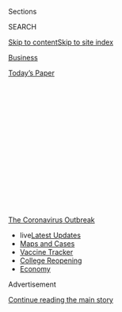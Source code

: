 <div id="app">

<div>

<div>

<div>

<div class="NYTAppHideMasthead css-1q2w90k e1suatyy0">

<div class="section css-ui9rw0 e1suatyy2">

<div class="css-eph4ug er09x8g0">

<div class="css-6n7j50">

</div>

<span class="css-1dv1kvn">Sections</span>

<div class="css-10488qs">

<span class="css-1dv1kvn">SEARCH</span>

</div>

[Skip to content](#site-content)[Skip to site
index](#site-index)

</div>

<div id="masthead-section-label" class="css-1wr3we4 eaxe0e00">

[Business](https://www.nytimes.com/section/business)

</div>

<div class="css-10698na e1huz5gh0">

</div>

</div>

<div id="masthead-bar-one" class="section hasLinks css-15hmgas e1csuq9d3">

<div class="css-uqyvli e1csuq9d0">

</div>

<div class="css-1uqjmks e1csuq9d1">

</div>

<div class="css-9e9ivx">

[](https://myaccount.nytimes.com/auth/login?response_type=cookie&client_id=vi)

</div>

<div class="css-1bvtpon e1csuq9d2">

[Today’s
Paper](https://www.nytimes.com/section/todayspaper)

</div>

</div>

</div>

</div>

<div data-aria-hidden="false">

<div id="site-content" data-role="main">

<div>

<div class="css-1aor85t" style="opacity:0.000000001;z-index:-1;visibility:hidden">

<div class="css-1hqnpie">

<div class="css-epjblv">

<span class="css-17xtcya">[Business](/section/business)</span><span class="css-x15j1o">|</span><span class="css-fwqvlz">In
Argentina’s Debt Negotiations, a Kinder, Gentler Capitalism Faces a
Test</span>

</div>

<div class="css-k008qs">

<div class="css-1iwv8en">

<span class="css-18z7m18"></span>

<div>

</div>

</div>

<span class="css-1n6z4y">https://nyti.ms/3fgv2OH</span>

<div class="css-1705lsu">

<div class="css-4xjgmj">

<div class="css-4skfbu" data-role="toolbar" data-aria-label="Social Media Share buttons, Save button, and Comments Panel with current comment count" data-testid="share-tools">

  - 
  - 
  - 
  - 
    
    <div class="css-6n7j50">
    
    </div>

  - 
  - 

</div>

</div>

</div>

</div>

</div>

</div>

<div id="NYT_TOP_BANNER_REGION" class="css-13pd83m">

<div>

<div id="styln-prism-menu-1592847958612" class="section interactive-content interactive-size-medium css-1edisqu">

<div class="css-17ih8de interactive-body">

<div id="scroll-container" class="css-1gj85ro">

[<span class="styln-title-wrap"><span class="css-1pje3qr">The
Coronavirus</span><span class="css-1pje3qr">
Outbreak</span></span>](https://www.nytimes.com/news-event/coronavirus?action=click&pgtype=Article&state=default&region=TOP_BANNER&context=storylines_menu)

  - <span class="css-kqxiym" data-emphasize="true">live</span>[Latest
    Updates](https://www.nytimes.com/2020/08/03/world/coronavirus-covid-19.html?action=click&pgtype=Article&state=default&region=TOP_BANNER&context=storylines_menu)
  - [Maps and
    Cases](https://www.nytimes.com/interactive/2020/us/coronavirus-us-cases.html?action=click&pgtype=Article&state=default&region=TOP_BANNER&context=storylines_menu)
  - [Vaccine
    Tracker](https://www.nytimes.com/interactive/2020/science/coronavirus-vaccine-tracker.html?action=click&pgtype=Article&state=default&region=TOP_BANNER&context=storylines_menu)
  - [College
    Reopening](https://www.nytimes.com/2020/08/02/us/covid-college-reopening.html?action=click&pgtype=Article&state=default&region=TOP_BANNER&context=storylines_menu)
  - [Economy](https://www.nytimes.com/live/2020/08/03/business/stock-market-today-coronavirus?action=click&pgtype=Article&state=default&region=TOP_BANNER&context=storylines_menu)

</div>

</div>

</div>

</div>

</div>

<div id="top-wrapper" class="css-1sy8kpn">

<div id="top-slug" class="css-l9onyx">

Advertisement

</div>

[Continue reading the main
story](#after-top)

<div class="ad top-wrapper" style="text-align:center;height:100%;display:block;min-height:250px">

<div id="top" class="place-ad" data-position="top" data-size-key="top">

</div>

</div>

<div id="after-top">

</div>

</div>

<div>

<div id="sponsor-wrapper" class="css-1hyfx7x">

<div id="sponsor-slug" class="css-19vbshk">

Supported by

</div>

[Continue reading the main
story](#after-sponsor)

<div id="sponsor" class="ad sponsor-wrapper" style="text-align:center;height:100%;display:block">

</div>

<div id="after-sponsor">

</div>

</div>

<div class="css-186x18t">

</div>

<div class="css-1vkm6nb ehdk2mb0">

# In Argentina’s Debt Negotiations, a Kinder, Gentler Capitalism Faces a Test

</div>

BlackRock, the world’s largest asset management company, is opposing a
debt settlement deal with Argentina as the country grapples with soaring
poverty and the pandemic.

<div class="css-79elbk" data-testid="photoviewer-wrapper">

<div class="css-z3e15g" data-testid="photoviewer-wrapper-hidden">

</div>

<div class="css-1a48zt4 ehw59r15" data-testid="photoviewer-children">

![<span class="css-16f3y1r e13ogyst0" data-aria-hidden="true">A
shantytown in Buenos Aires. Poverty is soaring in Argentina as the
coronavirus worsens a punishing economic
downturn.</span><span class="css-cnj6d5 e1z0qqy90" itemprop="copyrightHolder"><span class="css-1ly73wi e1tej78p0">Credit...</span><span><span>Alejandro
Pagni/Agence France-Presse — Getty
Images</span></span></span>](https://static01.nyt.com/images/2020/08/01/business/31JPargentinadebt2-print/31argentinadebt-1-articleLarge.jpg?quality=75&auto=webp&disable=upscale)

</div>

</div>

<div class="css-18e8msd">

<div class="css-vp77d3 epjyd6m0">

<div class="css-1baulvz">

By [<span class="css-1baulvz" itemprop="name">Peter S.
Goodman</span>](https://www.nytimes.com/by/peter-s-goodman) and
<span class="css-1baulvz last-byline" itemprop="name">Daniel
Politi</span>

</div>

</div>

  - 
    
    <div class="css-ld3wwf e16638kd2">
    
    July 31,
    2020
    
    </div>

  - 
    
    <div class="css-4xjgmj">
    
    <div class="css-d8bdto" data-role="toolbar" data-aria-label="Social Media Share buttons, Save button, and Comments Panel with current comment count" data-testid="share-tools">
    
      - 
      - 
      - 
      - 
        
        <div class="css-6n7j50">
        
        </div>
    
      - 
      - 
    
    </div>
    
    </div>

</div>

<div class="css-mdjrty">

[Leer en
español](https://www.nytimes.com/es/2020/07/31/espanol/negocios/argentina-deuda.html "Read in Spanish")

</div>

</div>

<div class="section meteredContent css-1r7ky0e" name="articleBody" itemprop="articleBody">

<div class="css-1fanzo5 StoryBodyCompanionColumn">

<div class="css-53u6y8">

LONDON — Laurence D. Fink presents himself as the vanguard of a
progressive form of capitalism in which profits are not everything: The
enlightened money is supposed to press for environmental and social
protection.

As the chief executive of BlackRock, the world’s largest investment
management company, Mr. Fink oversees more than $7 trillion. He has
steered some of that fortune to the crisis-wracked nation of Argentina,
purchasing government bonds.

But as Argentina — in default since May — seeks forgiveness on $66
billion worth of bonds, Mr. Fink’s oft-espoused faith in “stakeholder
capitalism” is colliding with traditional bottom line imperatives.
Though poverty is soaring in Argentina as the pandemic worsens a
punishing economic downturn, BlackRock is opposing a settlement proposed
by the government and rallying other creditors to reject it, while
holding out for a marginally improved deal.

Mr. Fink has inserted himself into the negotiations, speaking twice with
Argentina’s economy minister, according to three people familiar with
the talks. The government and its creditors are only three pennies on
the dollar apart on their proposed terms.

</div>

</div>

<div class="css-1fanzo5 StoryBodyCompanionColumn">

<div class="css-53u6y8">

“The BlackRock guys have gotten on the phone with a number of
significant creditors,” said Hans Humes, president of Greylock Capital
Management, another creditor at the table. “They convinced a lot of
people that if we all stepped up behind their deal, the Argentines would
take it. It’s turned into a brutal standoff.”

BlackRock’s stance has put it at odds with the International Monetary
Fund, which gave Argentina a [rescue
package](https://www.nytimes.com/2018/06/07/business/argentina-imf-debt.html)
worth more than $50 billion two years ago, and has supported Argentina’s
proposal as an Aug. 4 deadline approaches.

</div>

</div>

<div class="css-79elbk" data-testid="photoviewer-wrapper">

<div class="css-z3e15g" data-testid="photoviewer-wrapper-hidden">

</div>

<div class="css-1a48zt4 ehw59r15" data-testid="photoviewer-children">

![<span class="css-16f3y1r e13ogyst0" data-aria-hidden="true">Laurence
D. Fink, the head of the investment management company BlackRock,
presents himself as the vanguard of a progressive form of capitalism in
which profits are not the only
thing.</span><span class="css-cnj6d5 e1z0qqy90" itemprop="copyrightHolder"><span class="css-1ly73wi e1tej78p0">Credit...</span><span>Krista
Schlueter for The New York
Times</span></span>](https://static01.nyt.com/images/2020/08/01/business/31argentinadebt3-print/merlin_146284194_cbc130c9-6ac7-407a-8d12-7206f9904c77-articleLarge.jpg?quality=75&auto=webp&disable=upscale)

</div>

</div>

<div class="css-1fanzo5 StoryBodyCompanionColumn">

<div class="css-53u6y8">

The fund’s managing director, Kristalina Georgieva, has [praised
Argentina’s
approach](https://www.imf.org/en/News/Articles/2020/02/04/pr2034-statement-by-imf-managing-director-kristalina-georgieva-on-argentina)
and emphasized that bondholders must agree to substantial debt
forgiveness so Argentina can manage future payments. Fund officials have
assured the government that they will forge a new bailout if Argentina
cannot complete a deal.

The alternative would be an unruly default that would prevent Argentina
from tapping international markets, block its companies from gaining
access to capital and deepen the recession.

</div>

</div>

<div class="css-1fanzo5 StoryBodyCompanionColumn">

<div class="css-53u6y8">

BlackRock’s position has also put it crosswise with a group of prominent
economists, including a pair of Nobel laureates, Joseph Stiglitz and
Edmund Phelps. In May, they issued a [public
letter](https://www.reuters.com/article/us-argentina-bonds-economists/nobelist-stiglitz-economists-from-20-countries-back-argentina-in-debt-showdown-idUSKBN22I2V1?il=0)
urging bondholders to come to terms with the government.

“Argentina has presented a responsible offer to creditors that reflects
the country’s capacity to pay,” declared the letter, which was signed by
138 economists, among them Carmen Reinhart, now the chief economist at
the World Bank.

In a statement, BlackRock said it has been working diligently to achieve
a settlement, while recouping as much as possible for its clients.
Roughly two-thirds of the investments it manages comprise the retirement
savings of workers around the world.

“In this restructuring process, our fund managers are balancing a
fiduciary obligation to make decisions in the best interest of these
savers, while at the same time recognizing the difficult circumstances
facing the Argentine government, including the challenges posed by
Covid-19,” the statement
said.

</div>

</div>

<div class="css-79elbk" data-testid="photoviewer-wrapper">

<div class="css-z3e15g" data-testid="photoviewer-wrapper-hidden">

</div>

<div class="css-1a48zt4 ehw59r15" data-testid="photoviewer-children">

<div class="css-1xdhyk6 erfvjey0">

<span class="css-1ly73wi e1tej78p0">Image</span>

<div class="css-zjzyr8">

<div data-testid="lazyimage-container" style="height:257.77777777777777px">

</div>

</div>

</div>

<span class="css-16f3y1r e13ogyst0" data-aria-hidden="true">Argentinian
officials said that paying more to creditors would amount to
transferring wealth from people who had almost nothing to international
investors.</span><span class="css-cnj6d5 e1z0qqy90" itemprop="copyrightHolder"><span class="css-1ly73wi e1tej78p0">Credit...</span><span>Juan
Ignacio Roncoroni/EPA, via Shutterstock</span></span>

</div>

</div>

<div class="css-1fanzo5 StoryBodyCompanionColumn">

<div class="css-53u6y8">

The standoff in Argentina reflects the complexity of debt negotiations
in an era in which regular people are effectively at the table. In
decades past, bonds issued by developing countries were overwhelmingly
controlled by major banks. When governments could not pay, bank chiefs
hammered out a deal. Today, investors holding emerging market bonds run
the gamut from specialized funds with high tolerance for risk to
conservative pension
funds.

<div id="NYT_MAIN_CONTENT_1_REGION" class="css-9tf9ac">

<div>

<div id="styln-covid-updates-markets" class="section interactive-content interactive-size-medium css-1ftcdic">

<div class="css-17ih8de interactive-body">

<div id="styln-briefing-block">

<div class="briefing-block-header-section">

# [Latest Updates: Economy](https://www.nytimes.com/live/2020/08/03/business/stock-market-today-coronavirus?action=click&pgtype=Article&state=default&region=MAIN_CONTENT_1&context=storylines_live_updates)

</div>

<div class="briefing-block-lb-items">

<div class="briefing-block-update-time">

[9h
ago](https://www.nytimes.com/live/2020/08/03/business/stock-market-today-coronavirus?action=click&pgtype=Article&state=default&region=MAIN_CONTENT_1&context=storylines_live_updates#the-chicago-fed-president-says-its-up-to-congress-to-save-the-economy)

</div>

<div>

[The Chicago Fed president says it’s up to Congress to save the
economy.](https://www.nytimes.com/live/2020/08/03/business/stock-market-today-coronavirus?action=click&pgtype=Article&state=default&region=MAIN_CONTENT_1&context=storylines_live_updates#the-chicago-fed-president-says-its-up-to-congress-to-save-the-economy)

</div>

<div class="briefing-block-update-time">

[10h
ago](https://www.nytimes.com/live/2020/08/03/business/stock-market-today-coronavirus?action=click&pgtype=Article&state=default&region=MAIN_CONTENT_1&context=storylines_live_updates#faa-says-boeing-has-effectively-mitigated-defects-in-the-737-max)

</div>

<div>

[F.A.A. says Boeing has ‘effectively mitigated’ defects in the 737
Max.](https://www.nytimes.com/live/2020/08/03/business/stock-market-today-coronavirus?action=click&pgtype=Article&state=default&region=MAIN_CONTENT_1&context=storylines_live_updates#faa-says-boeing-has-effectively-mitigated-defects-in-the-737-max)

</div>

<div class="briefing-block-update-time">

[13h
ago](https://www.nytimes.com/live/2020/08/03/business/stock-market-today-coronavirus?action=click&pgtype=Article&state=default&region=MAIN_CONTENT_1&context=storylines_live_updates#small-businesses-got-emergency-loans-but-not-what-they-expected)

</div>

<div>

[Small businesses got emergency loans, but not what they
expected.](https://www.nytimes.com/live/2020/08/03/business/stock-market-today-coronavirus?action=click&pgtype=Article&state=default&region=MAIN_CONTENT_1&context=storylines_live_updates#small-businesses-got-emergency-loans-but-not-what-they-expected)

</div>

</div>

<div class="briefing-block-footer">

<div class="briefing-block-footer-meta">

[See more
updates](https://www.nytimes.com/live/2020/08/03/business/stock-market-today-coronavirus?action=click&pgtype=Article&state=default&region=MAIN_CONTENT_1&context=storylines_live_updates)

</div>

<div class="briefing-block-briefinglinks">

<span>More live coverage:</span>
[Global](https://www.nytimes.com/2020/08/03/world/coronavirus-covid-19.html?action=click&pgtype=Article&state=default&region=MAIN_CONTENT_1&context=storylines_live_updates)

</div>

</div>

</div>

</div>

</div>

</div>

</div>

That Mr. Fink’s company is playing a primary role in pressuring
Argentina contrasts with his campaign to make business a force for
social progress.

</div>

</div>

<div class="css-1fanzo5 StoryBodyCompanionColumn">

<div class="css-53u6y8">

Two years ago, Mr. Fink — who has been mentioned in [news
reports](https://www.cnbc.com/2020/04/06/biden-donors-float-elizabeth-warren-larry-fink-others-for-key-roles.html)
as a potential Treasury secretary in a Biden administration — wrote [an
open
letter](http://www.corporance.es/wp-content/uploads/2018/01/Larry-Fink-letter-to-CEOs-2018-1.pdf)
to the chief executives of major corporations urging them to focus on
social, labor and environmental concerns.

“To prosper over time, every company must not only deliver financial
performance, but also show how it makes a positive contribution to
society,” he wrote.

Last year, Mr. Fink signed the[Statement on the Purpose of a
Corporation](https://www.nytimes.com/2019/08/19/business/business-roundtable-ceos-corporations.html)
crafted by the Business Roundtable, an association of American chief
executives. It pledged “a fundamental commitment to all of our
stakeholders.”

In January, Mr. Fink wrote another[letter to
C.E.O.s](https://www.blackrock.com/corporate/investor-relations/larry-fink-ceo-letter)
warning that companies that fail to address climate change would be
punished in the marketplace.

BlackRock has launched funds tailored to so-called impact investing,
with money directed at advancing social and environmental
goals.

</div>

</div>

<div class="css-79elbk" data-testid="photoviewer-wrapper">

<div class="css-z3e15g" data-testid="photoviewer-wrapper-hidden">

</div>

<div class="css-1a48zt4 ehw59r15" data-testid="photoviewer-children">

<div class="css-1xdhyk6 erfvjey0">

<span class="css-1ly73wi e1tej78p0">Image</span>

<div class="css-zjzyr8">

<div data-testid="lazyimage-container" style="height:257.77777777777777px">

</div>

</div>

</div>

<span class="css-16f3y1r e13ogyst0" data-aria-hidden="true">The
International Monetary Fund’s managing director, Kristalina Georgieva,
with Argentina’s economy minister, Martín Guzmán, in February. She has
supported Argentina’s proposal to its
creditors.</span><span class="css-cnj6d5 e1z0qqy90" itemprop="copyrightHolder"><span class="css-1ly73wi e1tej78p0">Credit...</span><span>Remo
Casilli/Reuters</span></span>

</div>

</div>

<div class="css-1fanzo5 StoryBodyCompanionColumn">

<div class="css-53u6y8">

Argentina is now consumed with stemming an alarming increase in poverty.
Once among the richest countries on earth, it has defaulted on its
government debt nine times.

</div>

</div>

<div class="css-1fanzo5 StoryBodyCompanionColumn">

<div class="css-53u6y8">

Argentina’s history has been dominated by populist governments that have
won political favor by dispensing subsidies and cash to the masses in
brazen disregard for budget arithmetic, yielding chronic inflation and
frequent crises.

The last government, headed by President Mauricio Macri, assumed power
in 2015 with a mandate to restore discipline toward regaining the
confidence of international markets, while also showing compassion to
the poor through social spending.

Among those impressed was Mr. Fink. Six months after Mr. Macri took
office, the BlackRock chief
[said](https://www.youtube.com/watch?v=TM_MC2Fj-JI) his administration
“has really shown what a government can do if it is focusing on trying
to change the future of its country.”

In the end, Mr. Macri acquired a reputation for [muddling
through](https://www.nytimes.com/2019/05/10/business/argentina-economy-macri-populism.html),
failing to produce growth while borrowing anew.

When a new president, Alberto Fernández, took office last year, many
assumed that populism was back. But Mr. Fernández quickly reassured the
I.M.F. and key creditors that he was a pragmatist intent on securing a
workable debt settlement.

The I.M.F. had long been accused of wielding a single blunt instrument
in the face of crisis — austerity. Its rescue package in Argentina two
decades ago imposed crippling cuts to government programs, sowing
enduring bitterness. Ms. Georgieva, the fund’s managing director, has
sharpened a focus on protecting countries from impossible debt
burdens.

</div>

</div>

<div class="css-79elbk" data-testid="photoviewer-wrapper">

<div class="css-z3e15g" data-testid="photoviewer-wrapper-hidden">

</div>

<div class="css-1a48zt4 ehw59r15" data-testid="photoviewer-children">

<div class="css-1xdhyk6 erfvjey0">

<span class="css-1ly73wi e1tej78p0">Image</span>

<div class="css-zjzyr8">

<div data-testid="lazyimage-container" style="height:257.77777777777777px">

</div>

</div>

</div>

<span class="css-16f3y1r e13ogyst0" data-aria-hidden="true">A
demonstration in Buenos Aires against the economic crisis. Argentina’s
history has been dominated by populist governments that have dispensed
subsidies without regard for budget
arithmetic.</span><span class="css-cnj6d5 e1z0qqy90" itemprop="copyrightHolder"><span class="css-1ly73wi e1tej78p0">Credit...</span><span>Juan
Ignacio Roncoroni/EPA, via Shutterstock</span></span>

</div>

</div>

<div class="css-1fanzo5 StoryBodyCompanionColumn">

<div class="css-53u6y8">

BlackRock is part of a consortium called the Ad Hoc Argentine Bondholder
Group, which controls about one-fourth of the bonds.

</div>

</div>

<div class="css-1fanzo5 StoryBodyCompanionColumn">

<div class="css-53u6y8">

The Ad Hoc group has struck a unified front in rejecting the
government’s latest offer, which would pay out 53 cents on the dollar
value of the bonds. Last week, it presented its own proposal seeking
improved terms — more than 56 cents on the dollar.

In a letter sent Monday to Argentina’s economy minister, Martín Guzmán,
the group said it had gained the support of a majority of all
bondholders, giving it the power to block the deal. Under the bond
covenants, an agreement to write down their value must win the support
of the holders of two-thirds of their value.

In a statement, the Ad Hoc group said it was operating in the interest
of the Argentine public by seeking a deal that would “allow re-access to
capital markets and encourage further investment.”

But some creditors have publicly supported the government’s proposal.

“Argentina has made a reasonable offer, which I believe the creditors
should accept, especially in light of the health and poverty situation
in the country,” said Mohamed A. El-Erian, chief economic adviser at
Allianz SE, the parent company of Pacific Investment Management Company,
one of the world’s largest bond managers. He has been advising a
creditor at the table, Gramercy Funds Management LLC, an emerging
markets specialist and serves as its chairman.

Gramercy has concluded that differences between the government’s offer
and the Ad Hoc group’s proposal are trivial compared with the risk of a
comprehensive default that would diminish the value of Argentine bonds,
subject creditors to years of potential litigation and intensify the
nation’s
crisis.

</div>

</div>

<div class="css-79elbk" data-testid="photoviewer-wrapper">

<div class="css-z3e15g" data-testid="photoviewer-wrapper-hidden">

</div>

<div class="css-1a48zt4 ehw59r15" data-testid="photoviewer-children">

<div class="css-1xdhyk6 erfvjey0">

<span class="css-1ly73wi e1tej78p0">Image</span>

<div class="css-zjzyr8">

<div data-testid="lazyimage-container" style="height:257.77777777777777px">

</div>

</div>

</div>

<span class="css-16f3y1r e13ogyst0" data-aria-hidden="true">After
Alberto Fernández became Argentina’s president last year, he quickly
reassured key creditors that he was a pragmatist intent on securing a
workable debt
settlement.</span><span class="css-cnj6d5 e1z0qqy90" itemprop="copyrightHolder"><span class="css-1ly73wi e1tej78p0">Credit...</span><span>Esteban
Collazo, via Agence France-Presse — Getty Images</span></span>

</div>

</div>

<div class="css-1fanzo5 StoryBodyCompanionColumn">

<div class="css-53u6y8">

Additional debt forgiveness also enhances the likelihood that Argentina
can manage its future payments, lifting the value of outstanding bonds,
and lowering borrowing costs for Argentine companies.

“For three points you’re willing to lose 20 or 30,” said Mr. Humes, the
Greylock president. “It’s just insanity. It’s unfortunate when egos and
inexperience get in the way of a pragmatic solution.”

Some say the government overplayed its hand, antagonizing creditors with
an unreasonably low opening offer — less than 40 cents on the dollar.

“Guzman started off with a very lowball offer,” said Siobhan Morden, a
Latin America bond analyst at Amherst Pierpont Securities, an
independent broker. “This has been an unnecessary distraction for months
that could have been avoided if the opening offer had been more
reasonable.”

Negotiations were conducted via Zoom, involving dozens of different
creditors. BlackRock’s representatives clashed with Argentina’s economy
minister, Mr. Guzmán, a 37-year-old economist who studied with Mr.
Stiglitz at Columbia
University.

</div>

</div>

<div class="css-79elbk" data-testid="photoviewer-wrapper">

<div class="css-z3e15g" data-testid="photoviewer-wrapper-hidden">

</div>

<div class="css-1a48zt4 ehw59r15" data-testid="photoviewer-children">

<div class="css-1xdhyk6 erfvjey0">

<span class="css-1ly73wi e1tej78p0">Image</span>

<div class="css-zjzyr8">

<div data-testid="lazyimage-container" style="height:257.77777777777777px">

</div>

</div>

</div>

<span class="css-16f3y1r e13ogyst0" data-aria-hidden="true">Members of
the Argentine Army served stew for residents of a Buenos Aires
shantytown. Soup kitchens are serving more people in the
pandemic.</span><span class="css-cnj6d5 e1z0qqy90" itemprop="copyrightHolder"><span class="css-1ly73wi e1tej78p0">Credit...</span><span>Juan
Mabromata/Agence France-Presse — Getty Images</span></span>

</div>

</div>

<div class="css-1fanzo5 StoryBodyCompanionColumn">

<div class="css-53u6y8">

In May, Mr. Fink called Mr. Guzmán to try to break the impasse,
suggesting that a deal could be had if the government lifted its offer
to the range of 50 to 55 cents on the dollar, the people familiar with
the talks said.

</div>

</div>

<div class="css-1fanzo5 StoryBodyCompanionColumn">

<div class="css-53u6y8">

In private consultations with BlackRock, the government offered 50
cents. But BlackRock and its Ad Hoc group held out for more.

Mr. Fink complained that it was unfair that private creditors were
swallowing all the losses, arguing that the I.M.F. should forgive some
of its loans — a non-starter.

In early July, Mr. Guzmán[sweetened the
terms](https://www.reuters.com/article/argentina-debt-proposal/argentina-unveils-sweetened-debt-offer-to-creditors-sets-aug-4-deadline-idUSE6N2BD07N),
offering 53 cents on the dollar. That won the support of several
creditors, including Gramercy and Greylock.

By then, the pandemic was deepening Argentina’s recession just as the
government required extra funds for the public health emergency. But
BlackRock began a behind-the-scenes campaign to block the deal.

The government has insisted that its offer is final. With child poverty
exceeding 50 percent, officials say, paying more to creditors would
amount to transferring wealth from people who have almost nothing to
international investors.

On a recent morning, about 100 families showed up at a soup kitchen 25
miles west of Buenos Aires — more than twice as many as in March. Among
them was Ángel Ariel Coronel, a plumber who lives nearby with his wife
and their 2-year-old son. A strict lockdown imposed by the government
has halted the construction projects where he has worked.

“My wife was a bit embarrassed about having to come here,” said Mr.
Coronel as he waited for a portion of steaming lentils. “But I don’t
care. We need the help. I haven’t worked a day since this whole thing
started.”

</div>

</div>

<div class="css-79elbk" data-testid="photoviewer-wrapper">

<div class="css-z3e15g" data-testid="photoviewer-wrapper-hidden">

</div>

<div class="css-1a48zt4 ehw59r15" data-testid="photoviewer-children">

<div class="css-1xdhyk6 erfvjey0">

<span class="css-1ly73wi e1tej78p0">Image</span>

<div class="css-zjzyr8">

<div data-testid="lazyimage-container" style="height:257.77777777777777px">

</div>

</div>

</div>

<span class="css-16f3y1r e13ogyst0" data-aria-hidden="true">Buenos Aires
has been under a lockdown since
March.</span><span class="css-cnj6d5 e1z0qqy90" itemprop="copyrightHolder"><span class="css-1ly73wi e1tej78p0">Credit...</span><span>Natacha
Pisarenko/Associated Press</span></span>

</div>

</div>

<div class="css-1fanzo5 StoryBodyCompanionColumn">

<div class="css-53u6y8">

Peter S. Goodman reported from London and Daniel Politi from Buenos
Aires.

</div>

</div>

</div>

<div>

</div>

<div>

</div>

<div>

</div>

<div>

<div id="bottom-wrapper" class="css-1ede5it">

<div id="bottom-slug" class="css-l9onyx">

Advertisement

</div>

[Continue reading the main
story](#after-bottom)

<div id="bottom" class="ad bottom-wrapper" style="text-align:center;height:100%;display:block;min-height:90px">

</div>

<div id="after-bottom">

</div>

</div>

</div>

</div>

</div>

## Site Index

<div>

</div>

## Site Information Navigation

  - [© <span>2020</span> <span>The New York Times
    Company</span>](https://help.nytimes.com/hc/en-us/articles/115014792127-Copyright-notice)

<!-- end list -->

  - [NYTCo](https://www.nytco.com/)
  - [Contact
    Us](https://help.nytimes.com/hc/en-us/articles/115015385887-Contact-Us)
  - [Work with us](https://www.nytco.com/careers/)
  - [Advertise](https://nytmediakit.com/)
  - [T Brand Studio](http://www.tbrandstudio.com/)
  - [Your Ad
    Choices](https://www.nytimes.com/privacy/cookie-policy#how-do-i-manage-trackers)
  - [Privacy](https://www.nytimes.com/privacy)
  - [Terms of
    Service](https://help.nytimes.com/hc/en-us/articles/115014893428-Terms-of-service)
  - [Terms of
    Sale](https://help.nytimes.com/hc/en-us/articles/115014893968-Terms-of-sale)
  - [Site
    Map](https://spiderbites.nytimes.com)
  - [Help](https://help.nytimes.com/hc/en-us)
  - [Subscriptions](https://www.nytimes.com/subscription?campaignId=37WXW)

</div>

</div>

</div>

</div>

